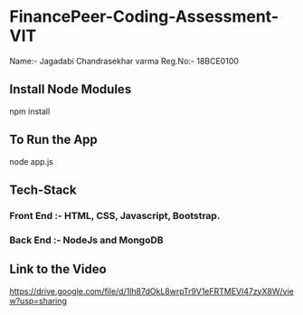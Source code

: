 # FinancePeer-Coding-Assessment-VIT

Name:- Jagadabi Chandrasekhar varma
Reg.No:- 18BCE0100

## Install Node Modules
npm install

## To Run the App 
node app.js

## Tech-Stack
### Front End :- HTML, CSS, Javascript, Bootstrap.
### Back End  :- NodeJs and MongoDB

## Link to the Video
https://drive.google.com/file/d/1lh87dOkL8wrpTr9V1eFRTMEVl47zyX8W/view?usp=sharing
